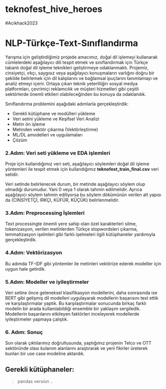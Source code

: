 # teknofest_hive_heroes
#Acikhack2023


# NLP-Türkçe-Text-Sınıflandırma

Yarışma için geliştirdiğimiz projede amacımız, doğal dil işlemeyi kullanarak cümlelerdeki aşağılayıcı dili tespit etmek ve sınıflandırmak için Türkçe tabanlı doğal dil işleme teknikleri geliştirmeye odaklanmaktı. Projemiz, cinsiyetçi, ırkçı, saygısız veya aşağılayıcı konuşmaların varlığını doğru bir şekilde belirlemek için dil kalıplarını ve bağlamsal ipuçlarını tanımlamayı ve analiz etmeyi içerir. Ortaya çıkan teknik yeterliliğin sosyal medya platformları, çevrimiçi reklamcılık ve müşteri hizmetleri gibi çeşitli sektörlerde önemli etkileri olabileceğinden bu konuya da odaklandık.


Sınıflandırma problemini aşağıdaki adımlarla gerçekleştirdik:
* Gerekli kütüphane ve modülleri yükleme
* Veri setini yükleme ve Keşifsel Veri Analizi
* Metin ön işleme
* Metinden vektör çıkarma (Vektörleştirme)
* ML/DL amodelleri ve uygulamaları
* Çözüm

### 2.Adım: Veri seti yükleme ve EDA işlemleri

Proje için kullandığımız veri seti, aşağılayıcı söylemleri doğal dil işleme yöntemleri ile tespit etmek için kullandığımız **teknofest_train_final.csv** veri setidir.

Veri setinde belirlenecek durum, bir metinde aşağılayıcı söylem olup olmadığı durumudur. Yani 0 veya 1 olarak tahmin edilmelidir. Ayrıca aşağılayıcı söylem tahmin ediliyorsa bu söylem dökümünün verilen alt yapısı da (CİNSİYETÇİ, IRKÇI, KÜFÜR, KÜÇÜK) belirlenmelidir.

### 3.Adım: Preprocessing İşlemleri

Text processingte önemli yere sahip olan özel karakterleri silme, tokenizasyon, verilen metinlerden Türkçe stopwordsleri çıkarma, lemmatizasyon işelmleri gibi farklı işelmeleri ilgili kütüphaneler yardımıyla gerçekleştirdik.

### 4.Adım: Vektörizasyon

Bu adımda TF-IDF gibi yöntemler ile metinleri vektörize ederek modeller için uygun hale getirdik.

### 5.Adım: Modeller ve iyileştirmeler

Veri setine önce geleneksel klasifikasyon modellerini, daha sonrasında ise BERT gibi gelişmiş dil modelleri uygulayarak modellerin başarısını test ettik ve karşılaştırmalar yaptık. Bu karşılaştırmalar sonucunda birkaç farklı modelin bir arada kullanılabildiği ensemble bir yaklaşım sergiledik. Modellerin başarılarını etkileyen faktörleri inceleyerek modellerde iyileştirmeler yapmaya çalıştık. 

### 6. Adım: Sonuç

Son olarak çıktılarımız doğrultusunda, yaptığımız projenin  Telco ve OTT sektöründe olası kulanım alanlarını araştırarak ve yeni fikirler üreterek bunları bir use case modeline aktardık.


## Gerekli kütüphaneler: 
> pandas version ..

> 

> 

> 

> 



















